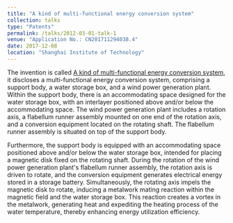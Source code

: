 ```yaml
---
title: "A kind of multi-functional energy conversion system"
collection: talks
type: "Patents"
permalink: /talks/2012-03-01-talk-1
venue: "Application No.: CN201711294038.4"
date: 2017-12-08
location: "Shanghai Institute of Technology"
---
```


The invention is called [A kind of multi-functional energy conversion system](http://www.innojoy.com/patent/patent.html?docno=CN201711294038.4&pnmno=CN107906768A&trsdb=fmzl&showList=true), it discloses a multi-functional energy conversion system, comprising a support body, a water storage box, and a wind power generation plant. Within the support body, there is an accommodating space designed for the water storage box, with an interlayer positioned above and/or below the accommodating space. The wind power generation plant includes a rotation axis, a flabellum runner assembly mounted on one end of the rotation axis, and a conversion equipment located on the rotating shaft. The flabellum runner assembly is situated on top of the support body.

Furthermore, the support body is equipped with an accommodating space positioned above and/or below the water storage box, intended for placing a magnetic disk fixed on the rotating shaft. During the rotation of the wind power generation plant's flabellum runner assembly, the rotation axis is driven to rotate, and the conversion equipment generates electrical energy stored in a storage battery. Simultaneously, the rotating axis impels the magnetic disk to rotate, inducing a metalwork mating reaction within the magnetic field and the water storage box. This reaction creates a vortex in the metalwork, generating heat and expediting the heating process of the water temperature, thereby enhancing energy utilization efficiency.
